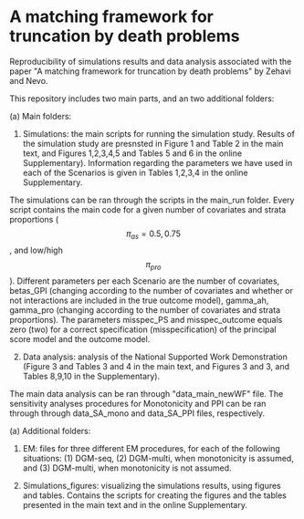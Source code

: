 A matching framework for truncation by death problems
================


Reproducibility of simulations results and data analysis associated with the paper "A matching framework for truncation by death problems" by Zehavi and Nevo.

This repository includes two main parts, and an two additional folders:

(a) Main folders:

1. Simulations: the main scripts for running the simulation study.
Results of the simulation study are presnsted in Figure 1 and Table 2 in the main text, and Figures 1,2,3,4,5 and Tables 5 and 6 in the online Supplementary).
Information regarding the parameters we have used in each of the Scenarios is given in Tables 1,2,3,4 in the online Supplementary.

The simulations can be ran through the scripts in the main_run folder.
Every script contains the main code for a given number of covariates and strata proportions ($$\pi_{as} = 0.5,0.75$$, and low/high $$\pi_{pro}$$).
Different parameters per each Scenario are the number of covariates,
betas_GPI (changing according to the number of covariates and whether or not interactions are included in the true outcome model), gamma_ah, gamma_pro (changing according to the number of covariates and strata proportions).
The parameters misspec_PS and misspec_outcome equals zero (two) for a correct specification (misspecification) of the principal score model and the outcome model.

2. Data analysis: analysis of the National Supported Work Demonstration (Figure 3 and Tables 3 and 4 in the main text, and Figures 3 and 3, and Tables 8,9,10 in the Supplementary).

The main data analysis can be ran through "data_main_newWF" file.
The sensitivity analyses procedures for Monotonicity and PPI can be ran through through data_SA_mono and data_SA_PPI files, respectively.

(a) Additional folders:

1. EM: files for three different EM procedures, for each of the following situations: 
(1) DGM-seq, (2) DGM-multi, when monotonicity is assumed, and (3) DGM-multi, when monotonicity is not assumed.

2. Simulations_figures: visualizing the simulations results, using figures and tables.
Contains the scripts for creating the figures and the tables presented in the main text and in the online Supplementary.



